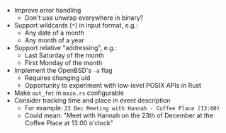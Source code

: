 * Improve error handling
    * Don't use unwrap everywhere in binary?
* Support wildcards (`*`) in input format, e.g.:
    * Any date of a month
    * Any month of a year
* Support relative "addressing", e.g.:
    * Last Saturday of the month
    * First Monday of the month
* Implement the OpenBSD's `-a` flag
    * Requires changing uid
    * Opportunity to experiment with low-level POSIX APIs in Rust
* Make `out_fmt` in `main.rs` configurable
* Consider tracking time and place in event description
    * For example: `23 Dec Meeting with Hannah - Coffee Place (13:00)`
    * Could mean: "Meet with Hannah on the 23th of December at the Coffee Place at 13:00 o'clock"
